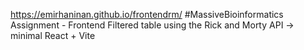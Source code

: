 https://emirhaninan.github.io/frontendrm/
#MassiveBioinformatics Assignment - Frontend
Filtered table using the Rick and Morty API -> minimal React + Vite
